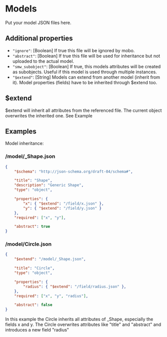 Models
======
Put your model JSON files here.

Additional properties
---------------------
* `"ignore"`: [Boolean]  If true this file will be ignored by mobo.
* `"abstract"`: [Boolean]  If true this file will be used for inheritance but not uploaded to the actual model.
* `"smw_subobject"`: [Boolean] If true, this models attributes will be created as subobjects. Useful if this model is used through multiple instances. 
* `"$extend"`: [String] Models can extend from another model (inherit from it). Model properties (fields) have to be inherited through $extend too. 

$extend
-------
$extend will inherit all attributes from the referenced file. The current object overwrites the inherited one. See Example


Examples
--------
Model inheritance:

### /model/_Shape.json
```json
{
    "$schema": "http://json-schema.org/draft-04/schema#",

    "title": "Shape",
    "description": "Generic Shape",
    "type": "object",

    "properties": {
        "x": { "$extend": "/field/x.json" },
        "y": { "$extend": "/field/y.json" }
    },
    "required": ["x", "y"],

    "abstract": true
}
```

### /model/Circle.json
```json
{
    "$extend": "/model/_Shape.json",

    "title": "Circle",
    "type": "object",

    "properties": {
        "radius": { "$extend": "/field/radius.json" },
    },
    "required": ["x", "y", "radius"],

    "abstract": false
}
```

In this example the Circle inherits all attributes of _Shape, especially the fields x and y. 
The Circle overwrites attributes like "title" and "abstract" and introduces a new field "radius"